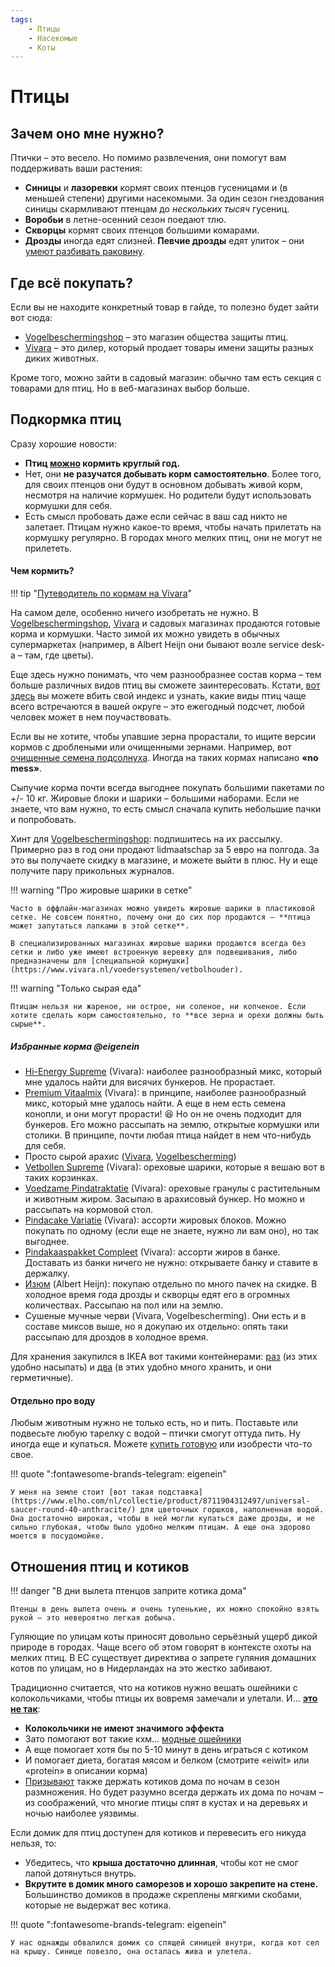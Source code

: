 ```yaml
---
tags:
    - Птицы
    - Насекомые
    - Коты
---
```


# Птицы

## Зачем оно мне нужно?

Птички – это весело. Но помимо развлечения, они помогут вам поддерживать ваши растения:

- **Синицы** и **лазоревки** кормят своих птенцов гусеницами и (в меньшей степени) другими насекомыми. За один сезон гнездования синицы скармливают птенцам до _нескольких тысяч_ гусениц.
- **Воробьи** в летне-осенний сезон поедают тлю.
- **Скворцы** кормят своих птенцов большими комарами.
- **Дрозды** иногда едят слизней. **Певчие дрозды** едят улиток – они [умеют разбивать раковину](https://www.youtube.com/watch?v=jyzGgaZuhB8).

## Где всё покупать?

Если вы не находите конкретный товар в гайде, то полезно будет зайти вот сюда:

- [Vogelbeschermingshop](https://www.vogelbeschermingshop.nl/) – это магазин общества защиты птиц.
- [Vivara](https://www.vivara.nl/) – это дилер, который продает товары имени защиты разных диких животных.

Кроме того, можно зайти в садовый магазин: обычно там есть секция с товарами для птиц. Но в веб-магазинах выбор больше.

## Подкормка птиц

Сразу хорошие новости:

- **Птиц [можно](https://www.vogelbescherming.nl/in-mijn-tuin/vogels-voeren/wanneer-voer-je-wat-) кормить круглый год.**
- Нет, они **не разучатся добывать корм самостоятельно**. Более того, для своих птенцов они будут в основном добывать живой корм, несмотря на наличие кормушек. Но родители будут использовать кормушки для себя.
- Есть смысл пробовать даже если сейчас в ваш сад никто не залетает. Птицам нужно какое-то время, чтобы начать прилетать на кормушку регулярно. В городах много мелких птиц, они не могут не прилететь.

#### Чем кормить?

!!! tip "[Путеводитель по кормам на Vivara](https://www.vivara.nl/vogelvoerwijzer)"

На самом деле, особенно ничего изобретать не нужно. В [Vogelbeschermingshop](https://www.vogelbeschermingshop.nl/vogels-in-de-tuin/vogelvoer), [Vivara](https://www.vivara.nl/vogelvoer) и садовых магазинах продаются готовые корма и кормушки. Часто зимой их можно увидеть в обычных супермаркетах (например, в Albert Heijn они бывают возле service desk-а – там, где цветы).

Еще здесь нужно понимать, что чем разнообразнее состав корма – тем больше различных видов птиц вы сможете заинтересовать. Кстати, [вот здесь](https://www.vogelbescherming.nl/tuinvogeltelling/resultaten) вы можете вбить свой индекс и узнать, какие виды птиц чаще всего встречаются в вашей округе – это ежегодный подсчет, любой человек может в нем поучаствовать.

Если вы не хотите, чтобы упавшие зерна прорастали, то ищите версии кормов с дроблеными или очищенными зернами. Например, вот [очищенные семена подсолнуха](https://www.vivara.nl/gehakte-zonnebloemkernen). Иногда на таких кормах написано **«no mess»**.

Сыпучие корма почти всегда выгоднее покупать большими пакетами по +/- 10 кг. Жировые блоки и шарики – большими наборами. Если не знаете, что вам нужно, то есть смысл сначала купить небольшие пачки и попробовать.

Хинт для [Vogelbeschermingshop](https://www.vogelbeschermingshop.nl/): подпишитесь на их рассылку. Примерно раз в год они продают lidmaatschap за 5 евро на полгода. За это вы получаете скидку в магазине, и можете выйти в плюс. Ну и еще получите пару прикольных журналов.

!!! warning "Про жировые шарики в сетке"

    Часто в оффлайн-магазинах можно увидеть жировые шарики в пластиковой сетке. Не совсем понятно, почему они до сих пор продаются – **птица может запутаться лапками в этой сетке**.
    
    В специализированных магазинах жировые шарики продаются всегда без сетки и либо уже имеют встроенную веревку для подвешивания, либо предназначены для [специальной кормушки](https://www.vivara.nl/voedersystemen/vetbolhouder).

!!! warning "Только сырая еда"

    Птицам нельзя ни жареное, ни острое, ни соленое, ни копченое. Если хотите сделать корм самостоятельно, то **все зерна и орехи должны быть сырые**.

##### Избранные корма @eigenein

- [Hi-Energy Supreme](https://www.vivara.nl/hi-energy-supreme) (Vivara): наиболее разнообразный микс, который мне удалось найти для висячих бункеров. Не прорастает.
- [Premium Vitaalmix](https://www.vivara.nl/premium-vitaalmix) (Vivara): в принципе, наиболее разнообразный микс, который мне удалось найти. А еще в нем есть семена конопли, и они могут прорасти! 😆 Но он не очень подходит для бункеров. Его можно рассыпать на землю, открытые кормушки или столики. В принципе, почти любая птица найдет в нем что-нибудь для себя.
- Просто сырой арахис ([Vivara](https://www.vivara.nl/premium-pindas), [Vogelbescherming](https://www.vogelbeschermingshop.nl/premium-pindas))
- [Vetbollen Supreme](https://www.vivara.nl/doos-met-50-vetbollen-supreme) (Vivara): ореховые шарики, которые я вешаю вот в таких корзинках.
- [Voedzame Pindatraktatie](https://www.vivara.nl/voedzame-pinda-traktatie) (Vivara): ореховые гранулы с растительным и животным жиром. Засыпаю в арахисовый бункер. Но можно и рассыпать на кормовой стол.
- [Pindacake Variatie](https://www.vivara.nl/pindacake-500-ml-variatiepakket) (Vivara): ассорти жировых блоков. Можно покупать по одному (если еще не знаете, нужно ли вам оно), но так выгоднее.
- [Pindakaaspakket Compleet](https://www.vivara.nl/pindakaaspakket-compleet) (Vivara): ассорти жиров в банке. Доставать из банки ничего не нужно: открываете банку и ставите в держалку.
- [Изюм](https://www.ah.nl/producten/product/wi396924/ah-rozijnen-zongedroogd) (Albert Heijn): покупаю отдельно по много пачек на скидке. В холодное время года дрозды и скворцы едят его в огромных количествах. Рассыпаю на пол или на землю.
- Сушеные мучные черви (Vivara, Vogelbescherming). Они есть и в составе миксов выше, но я докупаю их отдельно: опять таки рассыпаю для дроздов в холодное время.

Для хранения закупился в IKEA вот такими контейнерами: [раз](https://www.ikea.com/nl/nl/p/ikea-365-pot-met-deksel-houdbare-producten-transparant-wit-90066708/) (из этих удобно насыпать) и [два](https://www.ikea.com/nl/nl/p/ikea-365-voorraaddoos-groot-rechthoekig-kunststof-10393064/) (в этих удобно много хранить, и они герметичные).

#### Отдельно про воду

Любым животным нужно не только есть, но и пить. Поставьте или подвесьте любую тарелку с водой – птички смогут оттуда пить. Ну иногда еще и купаться. Можете [купить готовую](https://www.vivara.nl/catalogsearch/result/?q=Waterschaal) или изобрести что-то свое.

!!! quote ":fontawesome-brands-telegram: eigenein"

    У меня на земле стоит [вот такая подставка](https://www.elho.com/nl/collectie/product/8711904312497/universal-saucer-round-40-anthracite/) для цветочных горшков, наполненная водой. Она достаточно широкая, чтобы в ней могли купаться даже дрозды, и не сильно глубокая, чтобы было удобно мелким птицам. А еще она здорово моется в посудомойке.

## Отношения птиц и котиков

!!! danger "В дни вылета птенцов заприте котика дома"

    Птенцы в день вылета очень и очень тупенькие, их можно спокойно взять рукой – это невероятно легкая добыча.

Гуляющие по улицам коты приносят довольно серьёзный ущерб дикой природе в городах. Чаще всего об этом говорят в контексте охоты на мелких птиц. В ЕС существует директива о запрете гуляния домашних котов по улицам, но в Нидерландах на это жестко забивают.

Традиционно считается, что на котиков нужно вешать ошейники с колокольчиками, чтобы птицы их вовремя замечали и улетали. И… **[это не так](https://www.cell.com/current-biology/fulltext/S0960-9822(20)31896-0)**:

- **Колокольчики не имеют значимого эффекта**
- Зато помогают вот такие кхм… [модные ошейники](https://www.birdsbesafe.com/blogs/news/how-does-a-birdsbesafe-collar-cover-fit-around-my-cats-collar)
- А еще помогает хотя бы по 5-10 минут в день играться с котиком
- И помогает диета, богатая мясом и белком (смотрите «eiwit» или «protein» в описании корма)
- [Призывают](https://www.rtvnoord.nl/nieuws/810005/Lopend-Vuur-In-het-broedseizoen-moeten-katten-s-nachts-binnen-gehouden-worden) также держать котиков дома по ночам в сезон размножения. Но будет разумно всегда держать их дома по ночам – из соображений, что многие птицы спят в кустах и на деревьях и ночью наиболее уязвимы.

Если домик для птиц доступен для котиков и перевесить его никуда нельзя, то:

- Убедитесь, что **крыша достаточно длинная**, чтобы кот не смог лапой дотянуться внутрь.
- **Вкрутите в домик много саморезов и хорошо закрепите на стене.** Большинство домиков в продаже скреплены мягкими скобами, которые не выдержат вес котика. 

!!! quote ":fontawesome-brands-telegram: eigenein"

    У нас однажды обвалился домик со спящей синицей внутри, когда кот сел на крышу. Синице повезло, она осталась жива и улетела.

